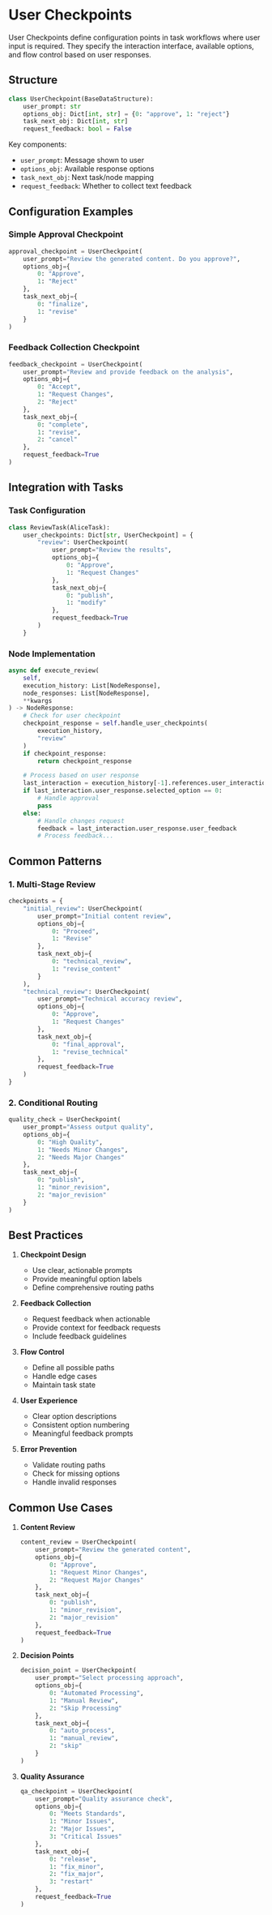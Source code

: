 # User Checkpoints

User Checkpoints define configuration points in task workflows where user input is required. They specify the interaction interface, available options, and flow control based on user responses.

## Structure

```python
class UserCheckpoint(BaseDataStructure):
    user_prompt: str
    options_obj: Dict[int, str] = {0: "approve", 1: "reject"}
    task_next_obj: Dict[int, str]
    request_feedback: bool = False
```

Key components:
- `user_prompt`: Message shown to user
- `options_obj`: Available response options
- `task_next_obj`: Next task/node mapping
- `request_feedback`: Whether to collect text feedback

## Configuration Examples

### Simple Approval Checkpoint
```python
approval_checkpoint = UserCheckpoint(
    user_prompt="Review the generated content. Do you approve?",
    options_obj={
        0: "Approve",
        1: "Reject"
    },
    task_next_obj={
        0: "finalize",
        1: "revise"
    }
)
```

### Feedback Collection Checkpoint
```python
feedback_checkpoint = UserCheckpoint(
    user_prompt="Review and provide feedback on the analysis",
    options_obj={
        0: "Accept",
        1: "Request Changes",
        2: "Reject"
    },
    task_next_obj={
        0: "complete",
        1: "revise",
        2: "cancel"
    },
    request_feedback=True
)
```

## Integration with Tasks

### Task Configuration
```python
class ReviewTask(AliceTask):
    user_checkpoints: Dict[str, UserCheckpoint] = {
        "review": UserCheckpoint(
            user_prompt="Review the results",
            options_obj={
                0: "Approve",
                1: "Request Changes"
            },
            task_next_obj={
                0: "publish",
                1: "modify"
            },
            request_feedback=True
        )
    }
```

### Node Implementation
```python
async def execute_review(
    self,
    execution_history: List[NodeResponse],
    node_responses: List[NodeResponse],
    **kwargs
) -> NodeResponse:
    # Check for user checkpoint
    checkpoint_response = self.handle_user_checkpoints(
        execution_history,
        "review"
    )
    if checkpoint_response:
        return checkpoint_response

    # Process based on user response
    last_interaction = execution_history[-1].references.user_interactions[-1]
    if last_interaction.user_response.selected_option == 0:
        # Handle approval
        pass
    else:
        # Handle changes request
        feedback = last_interaction.user_response.user_feedback
        # Process feedback...
```

## Common Patterns

### 1. Multi-Stage Review
```python
checkpoints = {
    "initial_review": UserCheckpoint(
        user_prompt="Initial content review",
        options_obj={
            0: "Proceed",
            1: "Revise"
        },
        task_next_obj={
            0: "technical_review",
            1: "revise_content"
        }
    ),
    "technical_review": UserCheckpoint(
        user_prompt="Technical accuracy review",
        options_obj={
            0: "Approve",
            1: "Request Changes"
        },
        task_next_obj={
            0: "final_approval",
            1: "revise_technical"
        },
        request_feedback=True
    )
}
```

### 2. Conditional Routing
```python
quality_check = UserCheckpoint(
    user_prompt="Assess output quality",
    options_obj={
        0: "High Quality",
        1: "Needs Minor Changes",
        2: "Needs Major Changes"
    },
    task_next_obj={
        0: "publish",
        1: "minor_revision",
        2: "major_revision"
    }
)
```

## Best Practices

1. **Checkpoint Design**
   - Use clear, actionable prompts
   - Provide meaningful option labels
   - Define comprehensive routing paths

2. **Feedback Collection**
   - Request feedback when actionable
   - Provide context for feedback requests
   - Include feedback guidelines

3. **Flow Control**
   - Define all possible paths
   - Handle edge cases
   - Maintain task state

4. **User Experience**
   - Clear option descriptions
   - Consistent option numbering
   - Meaningful feedback prompts

5. **Error Prevention**
   - Validate routing paths
   - Check for missing options
   - Handle invalid responses

## Common Use Cases

1. **Content Review**
   ```python
   content_review = UserCheckpoint(
       user_prompt="Review the generated content",
       options_obj={
           0: "Approve",
           1: "Request Minor Changes",
           2: "Request Major Changes"
       },
       task_next_obj={
           0: "publish",
           1: "minor_revision",
           2: "major_revision"
       },
       request_feedback=True
   )
   ```

2. **Decision Points**
   ```python
   decision_point = UserCheckpoint(
       user_prompt="Select processing approach",
       options_obj={
           0: "Automated Processing",
           1: "Manual Review",
           2: "Skip Processing"
       },
       task_next_obj={
           0: "auto_process",
           1: "manual_review",
           2: "skip"
       }
   )
   ```

3. **Quality Assurance**
   ```python
   qa_checkpoint = UserCheckpoint(
       user_prompt="Quality assurance check",
       options_obj={
           0: "Meets Standards",
           1: "Minor Issues",
           2: "Major Issues",
           3: "Critical Issues"
       },
       task_next_obj={
           0: "release",
           1: "fix_minor",
           2: "fix_major",
           3: "restart"
       },
       request_feedback=True
   )
   ```